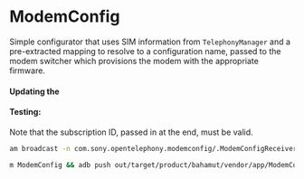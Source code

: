 # ModemConfig

Simple configurator that uses SIM information from `TelephonyManager` and a pre-extracted mapping to resolve to a configuration name, passed to the modem switcher which provisions the modem with the appropriate firmware.

#### Updating the

#### Testing:
Note that the subscription ID, passed in at the end, must be valid.

```sh
am broadcast -n com.sony.opentelephony.modemconfig/.ModemConfigReceiver -a android.telephony.action.DEFAULT_SUBSCRIPTION_CHANGED --ei android.telephony.extra.SUBSCRIPTION_INDEX 1
```

```sh
m ModemConfig && adb push out/target/product/bahamut/vendor/app/ModemConfig/ModemConfig.apk vendor/app/ModemConfig && adb shell killall com.sony.opentelephony.modemconfig; am broadcast -n com.sony.opentelephony.modemconfig/.ModemConfigReceiver -a android.telephony.action.DEFAULT_SUBSCRIPTION_CHANGED --ei android.telephony.extra.SUBSCRIPTION_INDEX 1
```
